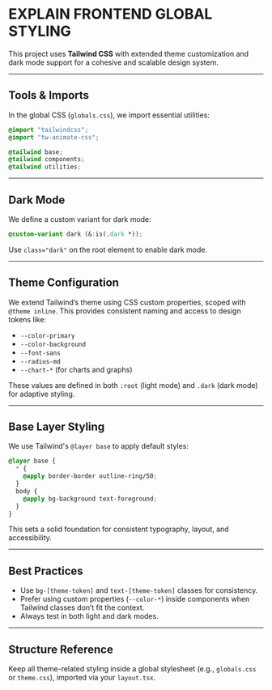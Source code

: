 # EXPLAIN FRONTEND GLOBAL STYLING

This project uses **Tailwind CSS** with extended theme customization and dark mode support for a cohesive and scalable design system.

---

## Tools & Imports

In the global CSS (`globals.css`), we import essential utilities:

```css
@import "tailwindcss";
@import "tw-animate-css";

@tailwind base;
@tailwind components;
@tailwind utilities;
```

---

## Dark Mode

We define a custom variant for dark mode:

```css
@custom-variant dark (&:is(.dark *));
```

Use `class="dark"` on the root element to enable dark mode.

---

## Theme Configuration

We extend Tailwind’s theme using CSS custom properties, scoped with `@theme inline`. This provides consistent naming and access to design tokens like:

- `--color-primary`
- `--color-background`
- `--font-sans`
- `--radius-md`
- `--chart-*` (for charts and graphs)

These values are defined in both `:root` (light mode) and `.dark` (dark mode) for adaptive styling.

---

## Base Layer Styling

We use Tailwind's `@layer base` to apply default styles:

```css
@layer base {
  * {
    @apply border-border outline-ring/50;
  }
  body {
    @apply bg-background text-foreground;
  }
}
```

This sets a solid foundation for consistent typography, layout, and accessibility.

---

## Best Practices

- Use `bg-[theme-token]` and `text-[theme-token]` classes for consistency.
- Prefer using custom properties (`--color-*`) inside components when Tailwind classes don’t fit the context.
- Always test in both light and dark modes.

---

## Structure Reference

Keep all theme-related styling inside a global stylesheet (e.g., `globals.css` or `theme.css`), imported via your `layout.tsx`.